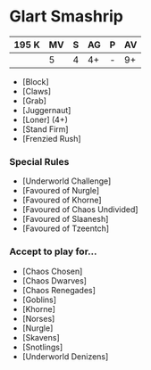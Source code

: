# Glart Smashrip
| 195 K  | MV | S | AG | P | AV |
| --- | --- | --- | --- | --- | --- |
| | 5 | 4 | 4+ | - | 9+ |

* [Block]
* [Claws]
* [Grab]
* [Juggernaut]
* [Loner] (4+)
* [Stand Firm]
* [Frenzied Rush]

### Special Rules
* [Underworld Challenge]
* [Favoured of Nurgle]
* [Favoured of Khorne]
* [Favoured of Chaos Undivided]
* [Favoured of Slaanesh]
* [Favoured of Tzeentch]

### Accept to play for...
* [Chaos Chosen]
* [Chaos Dwarves]
* [Chaos Renegades]
* [Goblins]
* [Khorne]
* [Norses]
* [Nurgle]
* [Skavens]
* [Snotlings]
* [Underworld Denizens]
